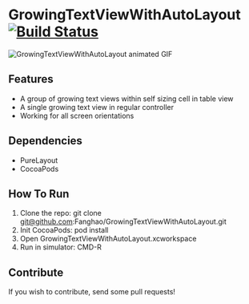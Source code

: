 # GrowingTextViewWithAutoLayout [![Build Status](https://travis-ci.org/Fanghao/GrowingTextViewWithAutoLayout.svg?branch=master)](https://travis-ci.org/Fanghao/GrowingTextViewWithAutoLayout)

![GrowingTextViewWithAutoLayout animated GIF](Screenshot/demo.gif)

## Features

* A group of growing text views within self sizing cell in table view
* A single growing text view in regular controller
* Working for all screen orientations

## Dependencies

* PureLayout
* CocoaPods

## How To Run

1. Clone the repo:    git clone git@github.com:Fanghao/GrowingTextViewWithAutoLayout.git
2. Init CocoaPods:    pod install
3. Open GrowingTextViewWithAutoLayout.xcworkspace
4. Run in simulator:  CMD-R

## Contribute

If you wish to contribute, send some pull requests!
